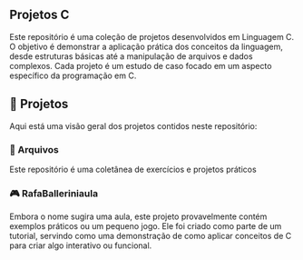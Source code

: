 ## Projetos C
Este repositório é uma coleção de projetos desenvolvidos em Linguagem C. O objetivo é demonstrar a aplicação prática dos conceitos da linguagem, desde estruturas básicas até a manipulação de arquivos e dados complexos. Cada projeto é um estudo de caso focado em um aspecto específico da programação em C.

## 🚀 Projetos
Aqui está uma visão geral dos projetos contidos neste repositório:

### 📁 Arquivos
Este repositório é uma coletânea de exercícios e projetos práticos

### 🎮 RafaBalleriniaula
Embora o nome sugira uma aula, este projeto provavelmente contém exemplos práticos ou um pequeno jogo. Ele foi criado como parte de um tutorial, servindo como uma demonstração de como aplicar conceitos de C para criar algo interativo ou funcional.
